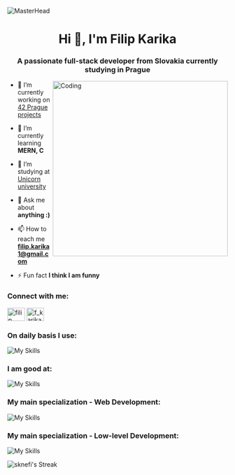 ![MasterHead](https://i.pinimg.com/originals/bd/56/5d/bd565dcc0a556add0b0a0ed6b26d686e.gif)

<h1 align="center">Hi 👋, I'm Filip Karika</h1>
<h3 align="center">A passionate full-stack developer from Slovakia currently studying in Prague</h3>

<img align="right" alt="Coding" width="400" src="https://i.pinimg.com/originals/98/33/5f/98335fcd764b32cae3780b1e1d5d39b4.gif">

- 🔭 I’m currently working on [42 Prague projects](https://www.42prague.com/)

- 🌱 I’m currently learning **MERN, C**

- 🤝 I’m studying at [Unicorn university](https://unicornuniversity.net/cs/home)

- 💬 Ask me about **anything :)**

- 📫 How to reach me **filip.karika1@gmail.com**

- ⚡ Fun fact **I think I am funny**

<h3 align="left">Connect with me:</h3>
<p align="left">
<a href="https://www.linkedin.com/in/filip-karika-13b5072b0/" target="_blank"><img align="center" src="https://raw.githubusercontent.com/rahuldkjain/github-profile-readme-generator/master/src/images/icons/Social/linked-in-alt.svg" alt="filip karika" height="30" width="40" /></a>
<a href="https://instagram.com/f_karika_" target="_blank"><img align="center" src="https://raw.githubusercontent.com/rahuldkjain/github-profile-readme-generator/master/src/images/icons/Social/instagram.svg" alt="f_karika_" height="30" width="40" /></a>
</p>

<h3 align="left">On daily basis I use:</h3>

![My Skills](https://go-skill-icons.vercel.app/api/icons?i=vscode,chatgpt,githubcopilot,linkedin,slack,discord,brave&perline=4)

<h3 align="left">I am good at:</h3>

![My Skills](https://go-skill-icons.vercel.app/api/icons?i=html,css,javascript,bootstrap,htmx,python&perline=6)

<h3 align="left">My main specialization - Web Development:</h3>

![My Skills](https://go-skill-icons.vercel.app/api/icons?i=react,reactbootstrap,nodejs,expressjs,mongodb,mongoose,insomnia,postman,json,jwt,npm)

<h3 align="left">My main specialization - Low-level Development:</h3>

![My Skills](https://go-skill-icons.vercel.app/api/icons?i=c,git,github,arduino,terminal,vim)

![sknefi's Streak](https://github-readme-streak-stats.herokuapp.com/?user=sknefi&theme=dracula&hide_border=false)
